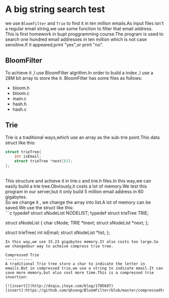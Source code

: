 A big string search test
===========
we use `Bloomfilter` and `Trie` to find it in ten million emails.As input files isn't a regular email string,we use some function to filter that email address.<br>
This is first homework in bupt proggramming course.The program is used to search one hundred email addresses in ten million which is not case sensitive.If it appeared,print "yes",or print "no".

BloomFilter
--------
To achieve it ,I use BloomFilter algrithm.In order to build a index ,I use a 28M bit array to store the it.
BloomFilter has some files as follows:
* bloom.h
* bloom.c
* main.c
* hash.h
* hash.c

Trie
-----
Trie is a traditional ways,which use an array as the sub-trie point.This data struct like this:<br>
```c
struct trieTree{
	int isEmail;
	struct trieTree *next[63];
};
```
<br>
This structure and achieve it in trie.c and trie.h files.In this way,we can easily build a trie tree.Obviously,it costs a lot of memory.We test this program in our server,but it only build 5 million email address in 60 gigabytes.<br>
So we change it , we change the array into list.A lot of memory can be saved.We use the struct like this:<br>
```c
typedef struct sNodeList NODELIST;
typedef struct trieTree TRIE;

struct sNodeList {
	char cNode;
	TRIE *tnext;
	struct sNodeList *next;
};

struct trieTree{
	 int isEmail;
	 struct sNodeList *list;
};
```
In this way,we use 15.23 gigabytes memory.It also costs too large.So we changedour way to acheive compress trie tree.

Compressed Trie
------------
A traditional Trie tree store a char to indicate the letter in emails.But in compressed trie,we use a string to indicate email.It can save more memory,but also cost more time.This is a compressed trie insertion:

[![insert]](http://dsqiu.iteye.com/blog/1705697)
[insert]:https://github.com/qhsong/BloomFilter/blob/master/compressedtrie.jpg
